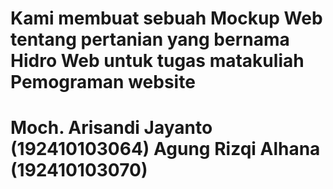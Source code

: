 Kami membuat sebuah Mockup Web tentang pertanian yang bernama Hidro Web untuk tugas matakuliah Pemograman website
===================================
Moch. Arisandi Jayanto (192410103064)
Agung Rizqi Alhana (192410103070)
===================================